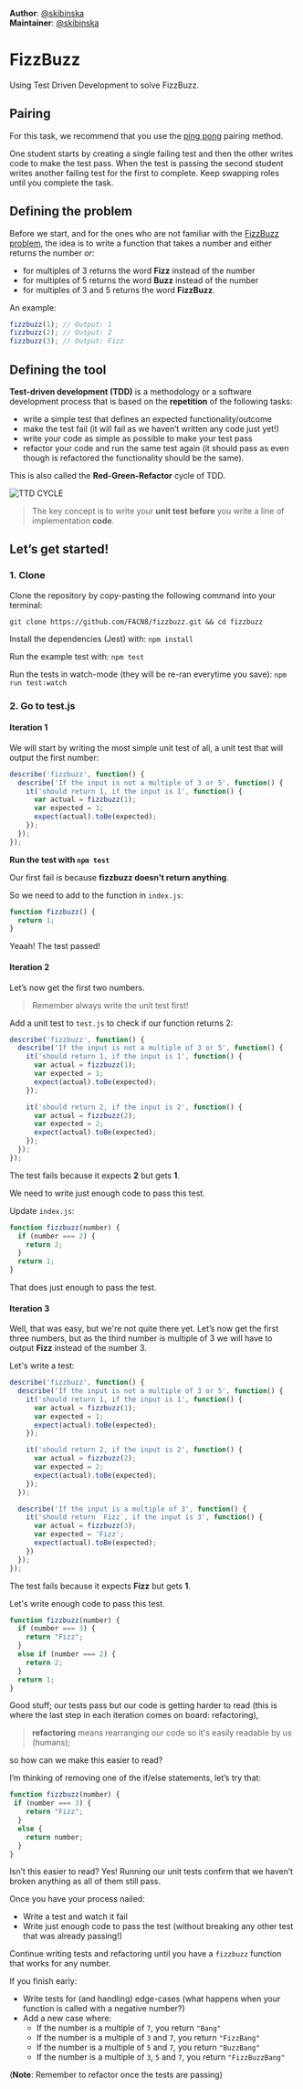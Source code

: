 
**Author**: [@skibinska](https://github.com/skibinska)  
**Maintainer**: [@skibinska](https://github.com/skibinska)


# FizzBuzz

Using Test Driven Development to solve FizzBuzz.

## Pairing

For this task, we recommend that you use the [ping pong](https://github.com/foundersandcoders/master-reference/blob/master/coursebook/week-1/pair-programming.md) pairing method.

One student starts by creating a single failing test and then the other writes code to make the test pass. When the test is passing the second student writes another failing test for the first to complete. Keep swapping roles until you complete the task.

## Defining the problem

Before we start, and for the ones who are not familiar with the [FizzBuzz problem](https://en.wikipedia.org/wiki/Fizz_buzz), the idea is to write a function that takes a number and either returns the number _or_:

- for multiples of 3 returns the word **Fizz** instead of the number
- for multiples of 5 returns the word **Buzz** instead of the number
- for multiples of 3 and 5 returns the word **FizzBuzz**.

An example:
```javascript
fizzbuzz(1); // Output: 1
fizzbuzz(2); // Output: 2
fizzbuzz(3); // Output: Fizz
```
## Defining the tool

**Test-driven development (TDD)** is a methodology or a software development process that is based on the **repetition** of the following tasks:

- write a simple test that defines an expected functionality/outcome
- make the test fail (it will fail as we haven’t written any code just yet!)
- write your code as simple as possible to make your test pass
- refactor your code and run the same test again (it should pass as even though is refactored the functionality should be the same).

This is also called the **Red-Green-Refactor** cycle of TDD.

![TTD CYCLE](https://cloud.githubusercontent.com/assets/10700103/23134527/09fabe52-f78d-11e6-90d8-b747714a52f6.png)

> The key concept is to write your **unit test before** you write a line of implementation **code**.

## Let’s get started!

### 1. Clone

Clone the repository by copy-pasting the following command into your terminal:
```
git clone https://github.com/FACN8/fizzbuzz.git && cd fizzbuzz
```

Install the dependencies (Jest) with:
`npm install`

Run the example test with:
`npm test`

Run the tests in watch-mode (they will be re-ran everytime you save):
`npm run test:watch`

### 2. Go to test.js

#### Iteration 1

We will start by writing the most simple unit test of all, a unit test that will output the first number:

```javascript
describe('fizzbuzz', function() {
  describe('If the input is not a multiple of 3 or 5', function() {
    it('should return 1, if the input is 1', function() {
      var actual = fizzbuzz(1);
      var expected = 1;
      expect(actual).toBe(expected);
    });
  });
});
```
**Run the test with `npm test`**

Our first fail is because **fizzbuzz doesn't return anything**.

So we need to add to the function in  `index.js`:

```javascript
function fizzbuzz() {
  return 1;
}
```

Yeaah! The test passed!

#### Iteration 2

Let’s now get the first two numbers.

> Remember always write the unit test first!

Add a unit test to `test.js` to check if our function returns 2:

```javascript
describe('fizzbuzz', function() {
  describe('If the input is not a multiple of 3 or 5', function() {
    it('should return 1, if the input is 1', function() {
      var actual = fizzbuzz(1);
      var expected = 1;
      expect(actual).toBe(expected);
    });

    it('should return 2, if the input is 2', function() {
      var actual = fizzbuzz(2);
      var expected = 2;
      expect(actual).toBe(expected);
    });
  });
});
```
The test fails because it expects **2** but gets **1**.

We need to write just enough code to pass this test.

Update `index.js`:

```javascript
function fizzbuzz(number) {
  if (number === 2) {
    return 2;
  }
  return 1;
}
```
That does just enough to pass the test.

#### Iteration 3

Well, that was easy, but we're not quite there yet. Let’s now get the first three numbers, but as the third number is multiple of 3 we will have to output **Fizz** instead of the number 3.

Let's write a test:

```javascript
describe('fizzbuzz', function() {
  describe('If the input is not a multiple of 3 or 5', function() {
    it('should return 1, if the input is 1', function() {
      var actual = fizzbuzz(1);
      var expected = 1;
      expect(actual).toBe(expected);
    });

    it('should return 2, if the input is 2', function() {
      var actual = fizzbuzz(2);
      var expected = 2;
      expect(actual).toBe(expected);
    });
  });

  describe('If the input is a multiple of 3', function() {
    it('should return `Fizz`, if the input is 3', function() {
      var actual = fizzbuzz(3);
      var expected = 'Fizz';
      expect(actual).toBe(expected);
    })
  });
});
```
The test fails because it expects **Fizz** but gets **1**.

Let's write enough code to pass this test.

```javascript
function fizzbuzz(number) {
  if (number === 3) {
    return "Fizz";
  }
  else if (number === 2) {
    return 2;
  }
  return 1;
}
```
Good stuff; our tests pass but our code is getting harder to read (this is where the last step in each iteration comes on board: refactoring),

> **refactoring** means rearranging our code so it's easily readable by us (humans);

so how can we make this easier to read?

I’m thinking of removing one of the if/else statements, let’s try that:

```javascript
function fizzbuzz(number) {
 if (number === 3) {
    return "Fizz";
  }
  else {
    return number;
  }
}
```
Isn’t this easier to read? Yes! Running our unit tests confirm that we haven’t broken anything as all of them still pass.

Once you have your process nailed:

- Write a test and watch it fail
- Write just enough code to pass the test (without breaking any other test that was already passing!)

Continue writing tests and refactoring until you have a `fizzbuzz` function that works for any number.

If you finish early:

- Write tests for (and handling) edge-cases (what happens when your function is called with a negative number?)
- Add a new case where:
  - If the number is a multiple of `7`, you return `"Bang"`
  - If the number is a multiple of `3` and `7`, you return `"FizzBang"`
  - If the number is a multiple of `5` and `7`, you return `"BuzzBang"`
  - If the number is a multiple of `3`, `5` and `7`, you return `"FizzBuzzBang"`

(**Note**: Remember to refactor once the tests are passing)